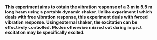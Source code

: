 #### This experiment aims to obtain the vibration response of a  3 m to 5.5 m long beam using a portable dynamic shaker. Unlike experiment 1 which deals with free vibration response, this experiment deals with forced vibration response. Using external shaker, the excitation can be effectively controlled. Modes otherwise missed out during impact excitation may be specifically excited.
